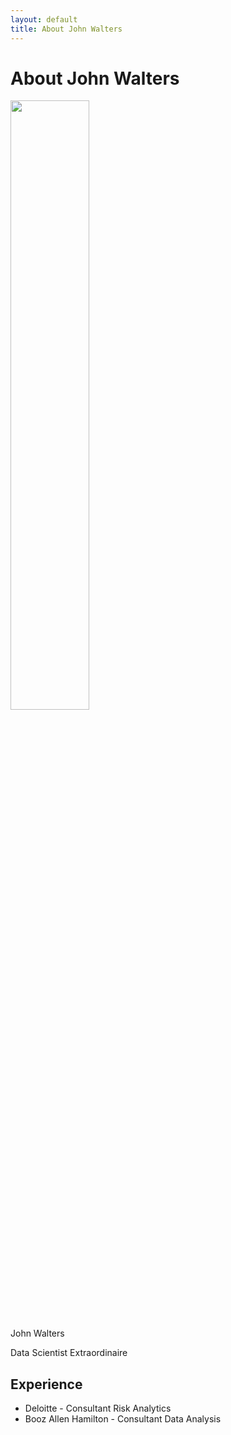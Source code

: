 ```yaml
---
layout: default
title: About John Walters
---
```


<div class="post">
	<h1 class="pageTitle">About John Walters</h1>
	<img src="{{ '/assets/img/jmw.jpg' | prepend: site.baseurl }} " width="50%" align="middle" alt=""> 
	<p class="intro">John Walters</p>
	<p>Data Scientist Extraordinaire</p>
	<h2>Experience</h2>
	<ul>
		<li>Deloitte - Consultant Risk Analytics</li>
		<li>Booz Allen Hamilton - Consultant Data Analysis</li>
  	</ul>
</div>
